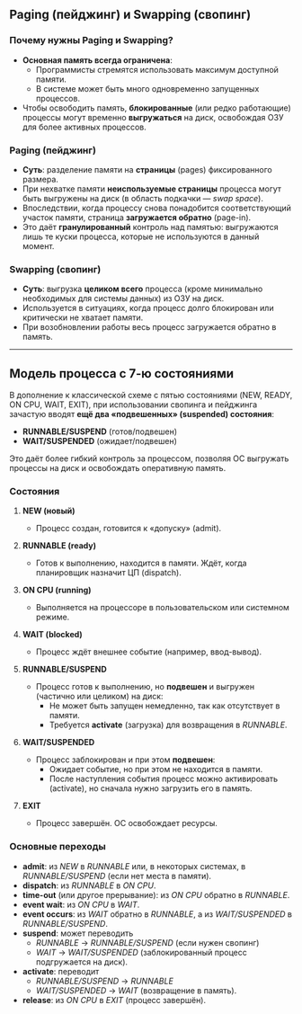 ## Paging (пейджинг) и Swapping (свопинг)

### Почему нужны Paging и Swapping?
- **Основная память всегда ограничена**:
  - Программисты стремятся использовать максимум доступной памяти.
  - В системе может быть много одновременно запущенных процессов.
- Чтобы освободить память, **блокированные** (или редко работающие) процессы могут временно **выгружаться** на диск, освобождая ОЗУ для более активных процессов.

### Paging (пейджинг)
- **Суть**: разделение памяти на **страницы** (pages) фиксированного размера.
- При нехватке памяти **неиспользуемые страницы** процесса могут быть выгружены на диск (в область подкачки — *swap space*).
- Впоследствии, когда процессу снова понадобится соответствующий участок памяти, страница **загружается обратно** (page-in).
- Это даёт **гранулированный** контроль над памятью: выгружаются лишь те куски процесса, которые не используются в данный момент.

### Swapping (свопинг)
- **Суть**: выгрузка **целиком всего** процесса (кроме минимально необходимых для системы данных) из ОЗУ на диск.
- Используется в ситуациях, когда процесс долго блокирован или критически не хватает памяти.
- При возобновлении работы весь процесс загружается обратно в память.

---

## Модель процесса с 7-ю состояниями
В дополнение к классической схеме с пятью состояниями (NEW, READY, ON CPU, WAIT, EXIT), при использовании свопинга и пейджинга зачастую вводят **ещё два «подвешенных» (suspended) состояния**: 
- **RUNNABLE/SUSPEND** (готов/подвешен)
- **WAIT/SUSPENDED** (ожидает/подвешен)

Это даёт более гибкий контроль за процессом, позволяя ОС выгружать процессы на диск и освобождать оперативную память.

### Состояния

1. **NEW (новый)**
   - Процесс создан, готовится к «допуску» (admit).

2. **RUNNABLE (ready)** 
   - Готов к выполнению, находится в памяти. Ждёт, когда планировщик назначит ЦП (dispatch).

3. **ON CPU (running)**
   - Выполняется на процессоре в пользовательском или системном режиме.

4. **WAIT (blocked)**
   - Процесс ждёт внешнее событие (например, ввод-вывод).

5. **RUNNABLE/SUSPEND** 
   - Процесс готов к выполнению, но **подвешен** и выгружен (частично или целиком) на диск:
     - Не может быть запущен немедленно, так как отсутствует в памяти.
     - Требуется **activate** (загрузка) для возвращения в *RUNNABLE*.

6. **WAIT/SUSPENDED** 
   - Процесс заблокирован и при этом **подвешен**:
     - Ожидает событие, но при этом не находится в памяти.
     - После наступления события процесс можно активировать (activate), но сначала нужно загрузить его в память.

7. **EXIT**
   - Процесс завершён. ОС освобождает ресурсы.

### Основные переходы
- **admit**: из *NEW* в *RUNNABLE* или, в некоторых системах, в *RUNNABLE/SUSPEND* (если нет места в памяти).
- **dispatch**: из *RUNNABLE* в *ON CPU*.
- **time-out** (или другое прерывание): из *ON CPU* обратно в *RUNNABLE*.
- **event wait**: из *ON CPU* в *WAIT*.
- **event occurs**: из *WAIT* обратно в *RUNNABLE*, а из *WAIT/SUSPENDED* в *RUNNABLE/SUSPEND*.
- **suspend**: может переводить 
  - *RUNNABLE* → *RUNNABLE/SUSPEND* (если нужен свопинг) 
  - *WAIT* → *WAIT/SUSPENDED* (заблокированный процесс подгружается на диск).
- **activate**: переводит 
  - *RUNNABLE/SUSPEND* → *RUNNABLE* 
  - *WAIT/SUSPENDED* → *WAIT* (возвращение в память).
- **release**: из *ON CPU* в *EXIT* (процесс завершён).

